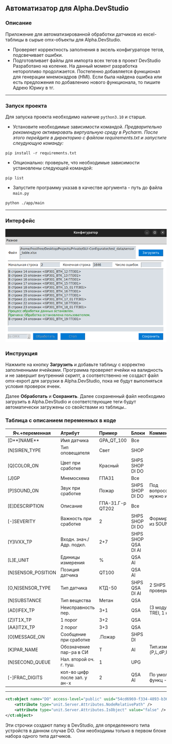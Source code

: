 ## Автоматизатор для Alpha.DevStudio
### Описание
Приложение для автоматизированной обработки датчиков из excel-таблицы в сырые omx-объекты для Alpha.DevStudio.
- Проверяет корректность заполнения в эксель конфигураторе тегов, подсвечивает ошибки.
- Подготовливает файлы для импорта всех тегов в проект DevStudio
Разработано на коленке. На данный момент разработка неторопливо продолжается. Постепенно добавляется функционал для генерации мнемокадров (HMI).
Если была найдена ошибка или есть предложения по добавлению нового функционала, то пишите Адрею Юрику в тг.

---

### Запуск проекта
Для запуска проекта необходимо наличие `python3.10` и старше.

- Установите необходимые зависимости командой.
_Предварительно рекомендую активировать виртуальную среду в Pycharm. После этого перейдите в директорию с файлом requirements.txt и запустите слеудующую команду:_
```shell
pip install -r requirements.txt
```
- Опционально: проверьте, что необходимые зависимости установлены следующей командой:
```shell
pip list
```

- Запустите программу указав в качестве аргумента - путь до файла `main.py`
```shell
python ./app/main
```

---

### Интерфейс
<div align="center">
    <img src="./public/img.png" alt="Картинка с программой">
</div>

### Инструкция

Нажмите на кнопку **Загрузить** и добавьте таблицу с корректно заполненными ячейками. 
Программа проверяет ячейки на валидность и не завершит внутренний скрипт, а соответственно не создаст файл omx-export для загрузки в Alpha.DevStudio, пока не будут выполняться условия проверок ячеек.

Далее **Обработать** и **Сохранить**. Далее сохраненный файл необходимо загрузить в Alpha.DevStudio и соответствующие теги будут автоматически загружены со свойствами из таблицы..

### Таблица с описанием переменных в коде
| Яч.+переменная     | Атрибут                       | Пример           | Блоки               | Комментарий                |
| ------------------ |:----------------------------- |:---------------- | ------------------- | -------------------------- |
| [D**]NAME**        | Имя датчика                   | GPA_QT_100       | Все                 |                            |
| [N]SIREN_TYPE      | Тип оповещателя               | Свет             | SHOP                |                            |
| [Q]COLOR_ON        | Цвет при сработке             | Красный          | SHPS SHOP DI DO     |                            |
| [J]GP              | Мнемосхема                    | ГПА31            | Все                 |                            |
| [P]SOUND_ON        | Звук при сработке             | Пожар            | SHPS SHOP DI DO     | Под вопросом нужно или нет |
| [E]DESCRIPTION     | Описание                      | ГПА-31.Г-р QT202 | Все                 |                            |
| [-]SEVERITY        | Важность при сработке         | 2                | SHPS SHOP DI DO     | Формируется из SOUND_ON    |
| [Y]IVXX_TP         | Входн. знач./Адр. подкл.      | 2+7              | SHPS SHOP QSA DI AI |                            |
| [L]E_UNIT          | Единицы измерения             | %                | QSA AI              |                            |
| [N]SENSOR_POSITION | Позиция датчика               | QT100            | QSA AI              |                            |
| [O,N]SENSOR_TYPE   | Тип датчика                   | КТД-50           | SHPS QSA DI AI      | 2 SHPS AI проверить        |
| [N]SUBSTANCE       | Тип вещества                  | Метан            | QSA                 |                            |
| [AD]IFEX_TP        | Неисправность   пер.          | 3+1              | QSA                 | (3 модуль TREI, 1 канал)   |
| [Z]IT1X_TP         | 1 порог                       | 3+2              | QSA                 |                            |
| [AA]IT2X_TP        | 2 порог                       | 3+3              | QSA                 |                            |
| [O]MESSAGE_ON      | Сообщение при сработке        | .Пожар           | SHPS DI             |                            |
| [K]PAR_NAME        | Обозначение пар-ра в СИ       | T                | AI                  | Тип.изм.(P,L,dP,F)         |
| [N]SECOND_QUEUE    | Нал. второй оч. г. туш.       | 1                | UPG                 |                            |
| [-]FRAC_DIGITS     | кол-во цифр после зап. у ан-х | 2                | QSA AI              | По умолч. в функц - 2      |

---

```xml
<ct:object name="DO" access-level="public" uuid="54cd6969-f334-4893-b36b-dc9293cd4cba">
    <attribute type="unit.Server.Attributes.NodeRelativePath" />
    <attribute type="unit.Server.Attributes.IsObject" value="false" />
</ct:object>
```
Эти строчки создают папку в DevStudio, для определенного типа устройств в данном случае DO.
Они необходимы только в первом блоке набора одного типа датчиков.
